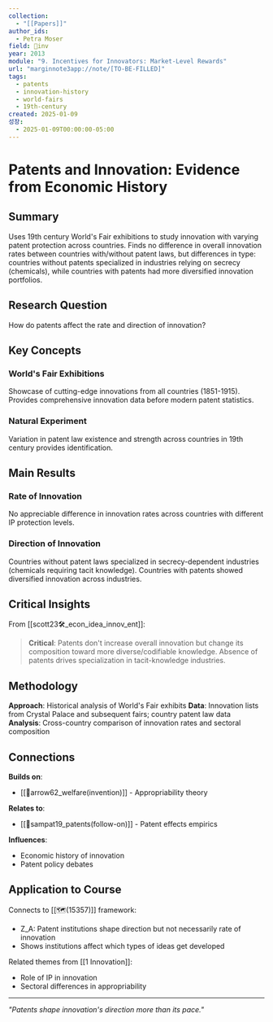```yaml
---
collection:
  - "[[Papers]]"
author_ids:
  - Petra Moser
field: 🐢inv
year: 2013
module: "9. Incentives for Innovators: Market-Level Rewards"
url: "marginnote3app://note/[TO-BE-FILLED]"
tags:
  - patents
  - innovation-history
  - world-fairs
  - 19th-century
created: 2025-01-09
성장:
  - 2025-01-09T00:00:00-05:00
---
```


# Patents and Innovation: Evidence from Economic History

## Summary
Uses 19th century World's Fair exhibitions to study innovation with varying patent protection across countries. Finds no difference in overall innovation rates between countries with/without patent laws, but differences in type: countries without patents specialized in industries relying on secrecy (chemicals), while countries with patents had more diversified innovation portfolios.

## Research Question
How do patents affect the rate and direction of innovation?

## Key Concepts

### World's Fair Exhibitions
Showcase of cutting-edge innovations from all countries (1851-1915). Provides comprehensive innovation data before modern patent statistics.

### Natural Experiment
Variation in patent law existence and strength across countries in 19th century provides identification.

## Main Results

### Rate of Innovation
No appreciable difference in innovation rates across countries with different IP protection levels.

### Direction of Innovation
Countries without patent laws specialized in secrecy-dependent industries (chemicals requiring tacit knowledge). Countries with patents showed diversified innovation across industries.

## Critical Insights

From [[scott23🛠️_econ_idea_innov_ent]]:

> **Critical**: Patents don't increase overall innovation but change its composition toward more diverse/codifiable knowledge. Absence of patents drives specialization in tacit-knowledge industries.

## Methodology

**Approach**: Historical analysis of World's Fair exhibits
**Data**: Innovation lists from Crystal Palace and subsequent fairs; country patent law data
**Analysis**: Cross-country comparison of innovation rates and sectoral composition

## Connections

**Builds on**:
- [[📜arrow62_welfare(invention)]] - Appropriability theory

**Relates to**:
- [[📜sampat19_patents(follow-on)]] - Patent effects empirics

**Influences**:
- Economic history of innovation
- Patent policy debates

## Application to Course

Connects to [[🗺️(15357)]] framework:
- Z_A: Patent institutions shape direction but not necessarily rate of innovation
- Shows institutions affect which types of ideas get developed

Related themes from [[1 Innovation]]:
- Role of IP in innovation
- Sectoral differences in appropriability

---

*"Patents shape innovation's direction more than its pace."*
